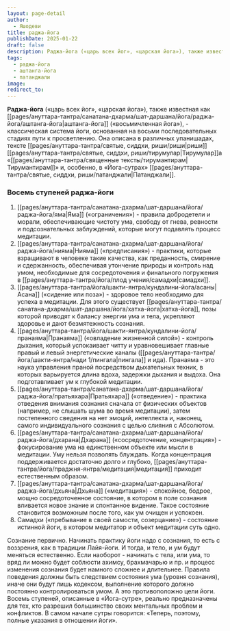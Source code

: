 ```yaml
---
layout: page-detail
author:
  - Яшодеви
title: раджа-йога
publishDate: 2025-01-22
draft: false
description: Раджа-йога («царь всех йог», «царская йога»), также известная как аштанга-йога («восьмичленная йога»), - классическая система йоги, основанная на восьми последовательных стадиях пути к просветлению. Она описана в различных упанишадах, тексте риши Тирумулара «Тирумантирам» и, особенно, в «Йога-сутрах» Патанджали.
tags:
  - раджа-йога
  - аштанга-йога
  - патанджали
image: 
redirect_to:
---
```

**Раджа-йога** («царь всех йог», «царская йога»), также известная как [[pages/ануттара-тантра/санатана-дхарма/шат-даршана/йога/раджа-йога/аштанга-йога|аштанга-йога]] («восьмичленная йога»), - классическая система йоги, основанная на восьми последовательных стадиях пути к просветлению. Она описана в различных упанишадах, тексте [[pages/ануттара-тантра/святые, сиддхи, риши/риши|риши]] [[pages/ануттара-тантра/святые, сиддхи, риши/тирумулар|Тирумулар]]а «[[pages/ануттара-тантра/священные тексты/тирумантирам|Тирумантирам]]» и, особенно, в «Йога-сутрах» [[pages/ануттара-тантра/святые, сиддхи, риши/патанджали|Патанджали]].

### Восемь ступеней раджа-йоги

1. [[pages/ануттара-тантра/санатана-дхарма/шат-даршана/йога/раджа-йога/яма|Яма]] («ограничения») - правила добродетели и морали, обеспечивающие чистоту ума, свободу от гнева, ревности и подсознательных заблуждений, которые могут подавлять процесс медитации.
2. [[pages/ануттара-тантра/санатана-дхарма/шат-даршана/йога/раджа-йога/нияма|Нияма]] («предписания») - практики, которые взращивают в человеке такие качества, как преданность, смирение и сдержанность, обеспечивая утончение природы и контроль над умом, необходимые для сосредоточения и финального погружения в [[pages/ануттара-тантра/йога/плод учения/самадхи|самадхи]].
3. [[pages/ануттара-тантра/йога/шакти-янтра/кундалини-йога/асаны|Асана]] («сидение или поза») - здоровое тело необходимо для успеха в медитации. Для этого существует [[pages/ануттара-тантра/санатана-дхарма/шат-даршана/йога/хатха-йога|хатха-йога]], позы которой приводят к балансу энергии ума и тела, укрепляют здоровье и дают безмятежность сознания.
4. [[pages/ануттара-тантра/йога/шакти-янтра/кундалини-йога/пранаяма|Пранаяма]] («овладение жизненной силой») - контроль дыхания, который успокаивает читту и уравновешивает главные правый и левый энергетические каналы ([[pages/ануттара-тантра/йога/шакти-янтра/нади 1/пингала|пингала]] и ида). Пранаяма - это наука управления праной посредством дыхательных техник, в которых варьируется длина вдоха, задержки дыхания и выдоха. Она подготавливает ум к глубокой медитации.
5. [[pages/ануттара-тантра/санатана-дхарма/шат-даршана/йога/раджа-йога/пратьяхара|Пратьяхара]] («отведение») - практика отведения внимания сознания сначала от физических объектов (например, не слышать шума во время медитации), затем постепенного сведения на нет эмоций, интеллекта и, наконец, самого индивидуального сознания с целью слияния с Абсолютом.
6. [[pages/ануттара-тантра/санатана-дхарма/шат-даршана/йога/раджа-йога/дхарана|Дхарана]] («сосредоточение, концентрация») - фокусирование ума на единственном объекте или мысли в медитации. Уму нельзя позволять блуждать. Когда концентрация поддерживается достаточно долго и глубоко, [[pages/ануттара-тантра/йога/праджня-янтра/медитация|медитация]] приходит естественным образом.
7. [[pages/ануттара-тантра/санатана-дхарма/шат-даршана/йога/раджа-йога/дхьяна|Дхьяна]] («медитация») - спокойное, бодрое, мощно сосредоточенное состояние, в котором в поле сознания вливается новое знание и спонтанное видение. Такое состояние становится возможным после того, как ум очищен и успокоен.
8. Самадхи («пребывание в своей самости, созерцание») - состояние истинной йоги, в котором медитатор и объект медитации суть одно.

Сознание первично. Начинать практику йоги надо с сознания, то есть с воззрения, как в традиции Лайя-йоги. И тогда, и тело, и ум будут меняться естественно. Если наоборот - начинать с тела, или ума, то вряд ли можно будет соблюсти ахимсу, брахмачарью и пр. и процесс изменения сознания будет намного сложнее и длительнее. Правила поведения должны быть следствием состояния ума (уровня сознания), иначе они будут лишь кодексом, выполнение которого должно постоянно контролироваться умом. А это противоположно цели йоги. Восемь ступеней, описанные в «Йога-сутре», реально предназначены для тех, кто разрешил большинство своих ментальных проблем и конфликтов. В самом начале сутры говорится: «Теперь, поэтому, полные указания в отношении йоги».